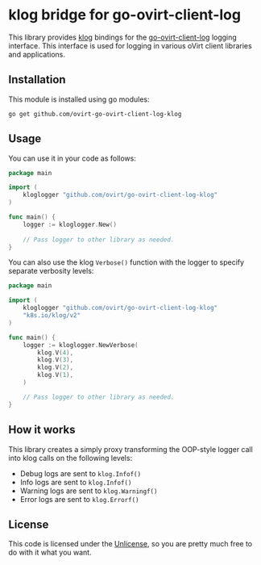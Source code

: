 # klog bridge for go-ovirt-client-log

This library provides [klog](https://github.com/kubernetes/klog) bindings for the [go-ovirt-client-log](https://github.com/oVirt/go-ovirt-client-log) logging interface. This interface is used for logging in various oVirt client libraries and applications.

## Installation

This module is installed using go modules:

```
go get github.com/ovirt-go-ovirt-client-log-klog
```

## Usage

You can use it in your code as follows:

```go
package main

import (
	kloglogger "github.com/ovirt/go-ovirt-client-log-klog"
)

func main() {
	logger := kloglogger.New()
	
	// Pass logger to other library as needed.
}
```

You can also use the klog `Verbose()` function with the logger to specify separate verbosity levels:

```go
package main

import (
	kloglogger "github.com/ovirt/go-ovirt-client-log-klog"
	"k8s.io/klog/v2"
)

func main() {
	logger := kloglogger.NewVerbose(
		klog.V(4),
		klog.V(3),
		klog.V(2),
		klog.V(1),
    )

	// Pass logger to other library as needed.
}
```

## How it works

This library creates a simply proxy transforming the OOP-style logger call into klog calls on the following levels:

- Debug logs are sent to `klog.Infof()`
- Info logs are sent to `klog.Infof()`
- Warning logs are sent to `klog.Warningf()`
- Error logs are sent to `klog.Errorf()`

## License

This code is licensed under the [Unlicense](LICENSE.md), so you are pretty much free to do with it what you want.
